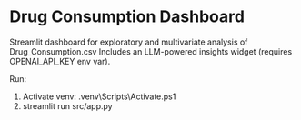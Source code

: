 # Drug Consumption Dashboard

Streamlit dashboard for exploratory and multivariate analysis of Drug_Consumption.csv
Includes an LLM-powered insights widget (requires OPENAI_API_KEY env var).

Run:
1. Activate venv: .venv\Scripts\Activate.ps1
2. streamlit run src/app.py
